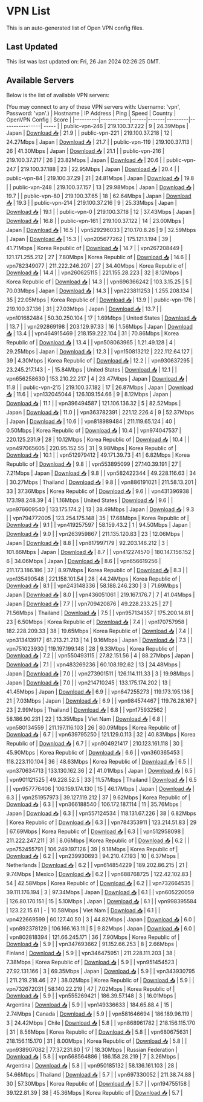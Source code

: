 # VPN List

This is an auto-generated list of Open VPN config files.

## Last Updated

This list was last updated on: Fri, 26 Jan 2024 02:26:25 GMT.

## Available Servers

Below is the list of available VPN servers:

(You may connect to any of these VPN servers with: Username: 'vpn', Password: 'vpn'.)
| Hostname | IP Address | Ping | Speed | Country | OpenVPN Config | Score |
|----------|------------|------|-------|---------|----------------| ----- |
| public-vpn-246 | 219.100.37.222 | 9 | 24.39Mbps | Japan | [Download 📥](./configs/server_0_JP.ovpn) | 21.9 |
| public-vpn-221 | 219.100.37.218 | 12 | 24.27Mbps | Japan | [Download 📥](./configs/server_1_JP.ovpn) | 21.7 |
| public-vpn-119 | 219.100.37.113 | 26 | 41.30Mbps | Japan | [Download 📥](./configs/server_2_JP.ovpn) | 21.1 |
| public-vpn-216 | 219.100.37.217 | 26 | 23.82Mbps | Japan | [Download 📥](./configs/server_3_JP.ovpn) | 20.6 |
| public-vpn-247 | 219.100.37.188 | 23 | 22.95Mbps | Japan | [Download 📥](./configs/server_4_JP.ovpn) | 20.4 |
| public-vpn-84 | 219.100.37.29 | 21 | 24.81Mbps | Japan | [Download 📥](./configs/server_5_JP.ovpn) | 19.8 |
| public-vpn-248 | 219.100.37.157 | 13 | 29.98Mbps | Japan | [Download 📥](./configs/server_6_JP.ovpn) | 19.7 |
| public-vpn-80 | 219.100.37.65 | 18 | 62.64Mbps | Japan | [Download 📥](./configs/server_7_JP.ovpn) | 19.3 |
| public-vpn-214 | 219.100.37.216 | 9 | 25.33Mbps | Japan | [Download 📥](./configs/server_8_JP.ovpn) | 19.1 |
| public-vpn-0 | 219.100.37.18 | 12 | 37.43Mbps | Japan | [Download 📥](./configs/server_9_JP.ovpn) | 16.8 |
| public-vpn-161 | 219.100.37.122 | 14 | 23.00Mbps | Japan | [Download 📥](./configs/server_10_JP.ovpn) | 16.5 |
| vpn529296033 | 210.170.8.26 | 9 | 32.59Mbps | Japan | [Download 📥](./configs/server_11_JP.ovpn) | 15.3 |
| vpn205677262 | 175.121.1.194 | 39 | 41.71Mbps | Korea Republic of | [Download 📥](./configs/server_12_KR.ovpn) | 14.7 |
| vpn267208449 | 121.171.255.212 | 27 | 7.80Mbps | Korea Republic of | [Download 📥](./configs/server_13_KR.ovpn) | 14.6 |
| vpn782349077 | 211.222.246.207 | 27 | 34.40Mbps | Korea Republic of | [Download 📥](./configs/server_14_KR.ovpn) | 14.4 |
| vpn260625115 | 221.155.28.223 | 32 | 8.12Mbps | Korea Republic of | [Download 📥](./configs/server_15_KR.ovpn) | 14.3 |
| vpn696366242 | 103.3.15.25 | 5 | 70.03Mbps | Japan | [Download 📥](./configs/server_16_JP.ovpn) | 14.3 |
| vpn223811253 | 1.255.208.134 | 35 | 22.05Mbps | Korea Republic of | [Download 📥](./configs/server_17_KR.ovpn) | 13.9 |
| public-vpn-176 | 219.100.37.136 | 31 | 27.03Mbps | Japan | [Download 📥](./configs/server_18_JP.ovpn) | 13.7 |
| vpn101682484 | 50.30.250.104 | 17 | 1.69Mbps | United States | [Download 📥](./configs/server_19_US.ovpn) | 13.7 |
| vpn292869198 | 203.129.97.33 | 16 | 1.56Mbps | Japan | [Download 📥](./configs/server_20_JP.ovpn) | 13.4 |
| vpn464915469 | 218.159.222.104 | 31 | 70.86Mbps | Korea Republic of | [Download 📥](./configs/server_21_KR.ovpn) | 13.4 |
| vpn508063965 | 1.21.49.128 | 4 | 29.25Mbps | Japan | [Download 📥](./configs/server_22_JP.ovpn) | 12.3 |
| vpn150813212 | 222.112.64.127 | 39 | 4.30Mbps | Korea Republic of | [Download 📥](./configs/server_23_KR.ovpn) | 12.2 |
| vpn930637295 | 23.245.217.143 | - | 15.84Mbps | United States | [Download 📥](./configs/server_24_US.ovpn) | 12.1 |
| vpn656258630 | 153.210.22.217 | 4 | 23.47Mbps | Japan | [Download 📥](./configs/server_25_JP.ovpn) | 11.8 |
| public-vpn-215 | 219.100.37.182 | 17 | 26.87Mbps | Japan | [Download 📥](./configs/server_26_JP.ovpn) | 11.6 |
| vpn132045044 | 126.109.154.66 | 9 | 8.12Mbps | Japan | [Download 📥](./configs/server_27_JP.ovpn) | 11.1 |
| vpn396494587 | 121.106.136.32 | 5 | 82.52Mbps | Japan | [Download 📥](./configs/server_28_JP.ovpn) | 11.0 |
| vpn363782391 | 221.12.226.4 | 9 | 52.37Mbps | Japan | [Download 📥](./configs/server_29_JP.ovpn) | 10.6 |
| vpn818989484 | 211.119.65.124 | 40 | 0.50Mbps | Korea Republic of | [Download 📥](./configs/server_30_KR.ovpn) | 10.4 |
| vpn974047537 | 220.125.231.9 | 28 | 10.12Mbps | Korea Republic of | [Download 📥](./configs/server_31_KR.ovpn) | 10.4 |
| vpn497065605 | 220.95.152.55 | 31 | 9.98Mbps | Korea Republic of | [Download 📥](./configs/server_32_KR.ovpn) | 10.1 |
| vpn512979412 | 49.171.39.73 | 41 | 6.82Mbps | Korea Republic of | [Download 📥](./configs/server_33_KR.ovpn) | 9.8 |
| vpn553895099 | 27.140.39.191 | 27 | 7.21Mbps | Japan | [Download 📥](./configs/server_34_JP.ovpn) | 9.8 |
| vpn582422344 | 49.228.116.63 | 34 | 30.27Mbps | Thailand | [Download 📥](./configs/server_35_TH.ovpn) | 9.8 |
| vpn886191021 | 211.58.13.201 | 33 | 37.36Mbps | Korea Republic of | [Download 📥](./configs/server_36_KR.ovpn) | 9.6 |
| vpn431396938 | 173.198.248.39 | 4 | 1.16Mbps | United States | [Download 📥](./configs/server_37_US.ovpn) | 9.6 |
| vpn976609540 | 133.175.174.2 | 13 | 38.49Mbps | Japan | [Download 📥](./configs/server_38_JP.ovpn) | 9.3 |
| vpn794772005 | 123.254.175.148 | 35 | 17.68Mbps | Korea Republic of | [Download 📥](./configs/server_39_KR.ovpn) | 9.1 |
| vpn419257597 | 58.159.43.2 | 1 | 94.50Mbps | Japan | [Download 📥](./configs/server_40_JP.ovpn) | 9.0 |
| vpn263959867 | 211.135.120.83 | 23 | 12.06Mbps | Japan | [Download 📥](./configs/server_41_JP.ovpn) | 8.8 |
| vpn817997179 | 92.203.146.212 | 3 | 101.86Mbps | Japan | [Download 📥](./configs/server_42_JP.ovpn) | 8.7 |
| vpn412274570 | 180.147.156.152 | 6 | 34.06Mbps | Japan | [Download 📥](./configs/server_43_JP.ovpn) | 8.6 |
| vpn656619256 | 211.173.186.186 | 37 | 8.97Mbps | Korea Republic of | [Download 📥](./configs/server_44_KR.ovpn) | 8.3 |
| vpn135490548 | 221.158.101.54 | 28 | 44.24Mbps | Korea Republic of | [Download 📥](./configs/server_45_KR.ovpn) | 8.1 |
| vpn243148336 | 58.188.246.230 | 3 | 71.69Mbps | Japan | [Download 📥](./configs/server_46_JP.ovpn) | 8.0 |
| vpn436051061 | 219.167.176.7 | 7 | 41.04Mbps | Japan | [Download 📥](./configs/server_47_JP.ovpn) | 7.7 |
| vpn709420876 | 49.228.233.25 | 27 | 71.56Mbps | Thailand | [Download 📥](./configs/server_48_TH.ovpn) | 7.5 |
| vpn957134357 | 175.200.14.81 | 23 | 6.50Mbps | Korea Republic of | [Download 📥](./configs/server_49_KR.ovpn) | 7.4 |
| vpn170757958 | 182.228.209.33 | 38 | 19.65Mbps | Korea Republic of | [Download 📥](./configs/server_50_KR.ovpn) | 7.4 |
| vpn313413917 | 61.213.21.213 | 14 | 9.16Mbps | Japan | [Download 📥](./configs/server_51_JP.ovpn) | 7.3 |
| vpn751023930 | 119.197.199.148 | 28 | 9.33Mbps | Korea Republic of | [Download 📥](./configs/server_52_KR.ovpn) | 7.2 |
| vpn550493115 | 27.82.151.56 | 4 | 88.27Mbps | Japan | [Download 📥](./configs/server_53_JP.ovpn) | 7.1 |
| vpn483269236 | 60.108.192.62 | 13 | 24.48Mbps | Japan | [Download 📥](./configs/server_54_JP.ovpn) | 7.0 |
| vpn273901511 | 126.114.111.33 | 3 | 19.98Mbps | Japan | [Download 📥](./configs/server_55_JP.ovpn) | 7.0 |
| vpn214710245 | 133.175.174.202 | 13 | 41.45Mbps | Japan | [Download 📥](./configs/server_56_JP.ovpn) | 6.9 |
| vpn647255273 | 119.173.195.136 | 21 | 7.03Mbps | Japan | [Download 📥](./configs/server_57_JP.ovpn) | 6.9 |
| vpn984574467 | 119.76.28.167 | 23 | 2.99Mbps | Thailand | [Download 📥](./configs/server_58_TH.ovpn) | 6.8 |
| vpn175932562 | 58.186.90.231 | 22 | 13.35Mbps | Viet Nam | [Download 📥](./configs/server_59_VN.ovpn) | 6.8 |
| vpn580134559 | 211.197.116.103 | 26 | 80.09Mbps | Korea Republic of | [Download 📥](./configs/server_60_KR.ovpn) | 6.7 |
| vpn639795250 | 121.129.0.113 | 32 | 40.83Mbps | Korea Republic of | [Download 📥](./configs/server_61_KR.ovpn) | 6.7 |
| vpn904921417 | 210.123.161.118 | 30 | 45.90Mbps | Korea Republic of | [Download 📥](./configs/server_62_KR.ovpn) | 6.6 |
| vpn360365453 | 118.223.110.104 | 36 | 48.63Mbps | Korea Republic of | [Download 📥](./configs/server_63_KR.ovpn) | 6.5 |
| vpn370634713 | 133.130.162.36 | 2 | 41.01Mbps | Japan | [Download 📥](./configs/server_64_JP.ovpn) | 6.5 |
| vpn901121525 | 49.228.52.5 | 33 | 11.57Mbps | Thailand | [Download 📥](./configs/server_65_TH.ovpn) | 6.5 |
| vpn957776406 | 106.159.174.130 | 15 | 46.17Mbps | Japan | [Download 📥](./configs/server_66_JP.ovpn) | 6.3 |
| vpn251957973 | 39.127.119.212 | 37 | 9.62Mbps | Korea Republic of | [Download 📥](./configs/server_67_KR.ovpn) | 6.3 |
| vpn366188540 | 106.172.187.114 | 11 | 35.76Mbps | Japan | [Download 📥](./configs/server_68_JP.ovpn) | 6.3 |
| vpn557124534 | 118.131.67.226 | 38 | 6.82Mbps | Korea Republic of | [Download 📥](./configs/server_69_KR.ovpn) | 6.3 |
| vpn784353911 | 123.214.51.83 | 29 | 67.69Mbps | Korea Republic of | [Download 📥](./configs/server_70_KR.ovpn) | 6.3 |
| vpn512958098 | 211.222.247.211 | 31 | 8.06Mbps | Korea Republic of | [Download 📥](./configs/server_71_KR.ovpn) | 6.2 |
| vpn752455791 | 106.249.197.126 | 39 | 9.18Mbps | Korea Republic of | [Download 📥](./configs/server_72_KR.ovpn) | 6.2 |
| vpn239930693 | 94.210.47.193 | 10 | 6.37Mbps | Netherlands | [Download 📥](./configs/server_73_NL.ovpn) | 6.2 |
| vpn614854229 | 189.202.86.215 | 21 | 9.74Mbps | Mexico | [Download 📥](./configs/server_74_MX.ovpn) | 6.2 |
| vpn688768725 | 122.42.102.83 | 54 | 42.58Mbps | Korea Republic of | [Download 📥](./configs/server_75_KR.ovpn) | 6.2 |
| vpn732664535 | 39.111.176.194 | 3 | 97.34Mbps | Japan | [Download 📥](./configs/server_76_JP.ovpn) | 6.1 |
| vpn605220059 | 126.80.170.151 | 15 | 5.10Mbps | Japan | [Download 📥](./configs/server_77_JP.ovpn) | 6.1 |
| vpn998395584 | 123.22.15.61 | - | 10.58Mbps | Viet Nam | [Download 📥](./configs/server_78_VN.ovpn) | 6.1 |
| vpn422669599 | 60.127.40.50 | 3 | 44.82Mbps | Japan | [Download 📥](./configs/server_79_JP.ovpn) | 6.0 |
| vpn892378129 | 106.166.163.11 | 5 | 9.82Mbps | Japan | [Download 📥](./configs/server_80_JP.ovpn) | 6.0 |
| vpn802818394 | 121.66.245.171 | 36 | 7.90Mbps | Korea Republic of | [Download 📥](./configs/server_81_KR.ovpn) | 5.9 |
| vpn347693662 | 91.152.66.253 | 8 | 2.66Mbps | Finland | [Download 📥](./configs/server_82_FI.ovpn) | 5.9 |
| vpn346475951 | 211.228.111.203 | 38 | 7.38Mbps | Korea Republic of | [Download 📥](./configs/server_83_KR.ovpn) | 5.9 |
| vpn951454523 | 27.92.131.166 | 3 | 69.35Mbps | Japan | [Download 📥](./configs/server_84_JP.ovpn) | 5.9 |
| vpn343930795 | 211.219.218.46 | 27 | 38.02Mbps | Korea Republic of | [Download 📥](./configs/server_85_KR.ovpn) | 5.9 |
| vpn732672031 | 58.140.22.219 | 47 | 7.02Mbps | Korea Republic of | [Download 📥](./configs/server_86_KR.ovpn) | 5.9 |
| vpn555269421 | 186.39.57.148 | 3 | 16.01Mbps | Argentina | [Download 📥](./configs/server_87_AR.ovpn) | 5.9 |
| vpn149336633 | 184.65.88.4 | 15 | 2.74Mbps | Canada | [Download 📥](./configs/server_88_CA.ovpn) | 5.9 |
| vpn581646694 | 186.189.96.119 | 3 | 24.42Mbps | Chile | [Download 📥](./configs/server_89_CL.ovpn) | 5.8 |
| vpn868961782 | 218.156.115.170 | 31 | 8.56Mbps | Korea Republic of | [Download 📥](./configs/server_90_KR.ovpn) | 5.8 |
| vpn680675631 | 218.156.115.170 | 31 | 8.00Mbps | Korea Republic of | [Download 📥](./configs/server_91_KR.ovpn) | 5.8 |
| vpn938907082 | 77.37.231.80 | 17 | 18.30Mbps | Russian Federation | [Download 📥](./configs/server_92_RU.ovpn) | 5.8 |
| vpn568564886 | 186.158.28.219 | 7 | 3.26Mbps | Argentina | [Download 📥](./configs/server_93_AR.ovpn) | 5.8 |
| vpn950185132 | 58.136.161.103 | 28 | 54.66Mbps | Thailand | [Download 📥](./configs/server_94_TH.ovpn) | 5.7 |
| vpn697330052 | 211.38.74.88 | 30 | 57.30Mbps | Korea Republic of | [Download 📥](./configs/server_95_KR.ovpn) | 5.7 |
| vpn194755158 | 39.122.81.39 | 38 | 45.36Mbps | Korea Republic of | [Download 📥](./configs/server_96_KR.ovpn) | 5.7 |
